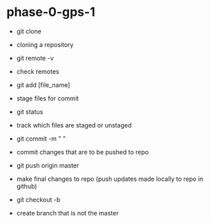 # phase-0-gps-1

* git clone
 - cloning a repository
* git remote -v
 - check remotes
* git add [file_name]
 - stage files for commit
* git status
 - track which files are staged or unstaged
* git commit -m " "
 - commit changes that are to be pushed to repo
* git push origin master
 - make final changes to repo (push updates made locally to repo in github)
* git checkout -b
 - create branch that is not the master